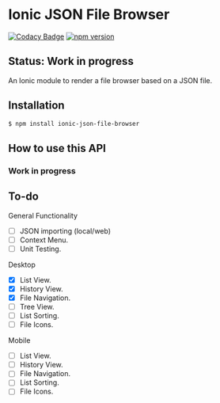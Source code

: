 # Ionic JSON File Browser

[![Codacy Badge](https://api.codacy.com/project/badge/Grade/69ea6eb4cdfe4fe98a8c2d98913faba6)](https://www.codacy.com/app/ryanteo96/ionic-json-file-browser?utm_source=github.com&amp;utm_medium=referral&amp;utm_content=ryanteo96/ionic-json-file-browser&amp;utm_campaign=Badge_Grade) [![npm version](https://badge.fury.io/js/ionic-json-file-browser.svg)](https://badge.fury.io/js/ionic-json-file-browser)

## Status: Work in progress

An Ionic module to render a file browser based on a JSON file.

## Installation
```sh
$ npm install ionic-json-file-browser
```

## How to use this API
### Work in progress

## To-do
General Functionality
- [ ] JSON importing (local/web)
- [ ] Context Menu.
- [ ] Unit Testing.

Desktop
- [x] List View.
- [x] History View.
- [x] File Navigation.
- [ ] Tree View.
- [ ] List Sorting.
- [ ] File Icons.

Mobile
- [ ] List View.
- [ ] History View.
- [ ] File Navigation.
- [ ] List Sorting.
- [ ] File Icons.